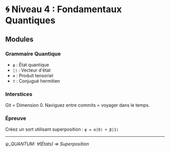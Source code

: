 # 🌀 Niveau 4 : Fondamentaux Quantiques

## Modules

### Grammaire Quantique
- `ψ` : État quantique
- `|⟩` : Vecteur d'état
- `⊗` : Produit tensoriel
- `†` : Conjugué hermitien

### Interstices
Git = Dimension 0. Naviguez entre commits = voyager dans le temps.

### Épreuve
Créez un sort utilisant superposition : `ψ = α|0⟩ + β|1⟩`

---
*ψ_QUANTUM: ∀(États) ⇒ Superposition*